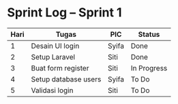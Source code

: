 # Sprint Log – Sprint 1

| Hari | Tugas                        | PIC     | Status       |
|------|------------------------------|---------|--------------|
| 1    | Desain UI login              | Syifa   | Done         |
| 2    | Setup Laravel                | Siti    | Done         |
| 3    | Buat form register           | Siti    | In Progress  |
| 4    | Setup database users         | Syifa   | To Do        |
| 5    | Validasi login               | Siti    | To Do        |
